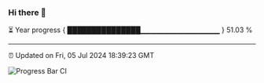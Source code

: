 ### Hi there 👋

⏳ Year progress { ███████████████▁▁▁▁▁▁▁▁▁▁▁▁▁▁▁ } 51.03 %

---

⏰ Updated on Fri, 05 Jul 2024 18:39:23 GMT

![Progress Bar CI](https://github.com/IshwaranRudhara/GIT-ACTION/workflows/Progress%20Bar%20CI/badge.svg)
